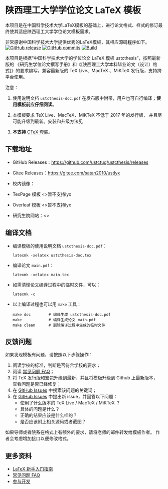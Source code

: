 # 陕西理工大学学位论文 LaTeX 模板
本项目是在中国科学技术大学LaTeX模板的基础上，进行论文格式、样式的修订最终使其适应陕西理工大学学位论文模板需求。

非常感谢中国科学技术大学提供优秀的LaTeX模板，其相应源码程序如下。 
[![GitHub release](https://img.shields.io/github/release/ustctug/ustcthesis/all.svg)](https://github.com/ustctug/ustcthesis/releases/latest)
[![GitHub commits](https://img.shields.io/github/commits-since/ustctug/ustcthesis/latest.svg)](https://github.com/ustctug/ustcthesis/commits/master)
[![Build](https://github.com/ustctug/ustcthesis/workflows/build/badge.svg)](https://github.com/ustctug/ustcthesis/actions)

本项目是根据“中国科学技术大学的学位论文 LaTeX 模板 ustcthesis”，按照最新版的
《研究生学位论文撰写手册》和《[陕西理工大学本科毕业论文（设计）格式]》的要求编写，兼容最新版的 TeX Live、MacTeX 、MiKTeX 发行版，支持跨平台使用。

注意：

1. 使用说明文档 `ustcthesis-doc.pdf` 在发布版中附带，用户也可自行编译；**使用模板前应仔细阅读**。

2. 本模板要求 TeX Live、MacTeX、MiKTeX 不低于 2017 年的发行版，
并且尽可能升级到最新。安装和升级方法见

3. **不支持** [CTeX 套装](https://github.com/ustctug/ustcthesis/wiki/常见问题#3-模板支持用-ctex-套装编译吗)。


## 下载地址

- GitHub Releases：<https://github.com/ustctug/ustcthesis/releases>

- Gitee Releases：<https://gitee.com/satan2010/ustlyx>

- 校内镜像：

- TexPage 模板 <>暂不支持lyx

- Overleaf 模板 <>暂不支持lyx

- 研究生院网站：<>


## 编译文档

- 编译模板的使用说明文档 `ustcthesis-doc.pdf`：
   ```
   latexmk -xelatex ustcthesis-doc.tex
   ```
- 编译论文 `main.pdf`：
   ```
   latexmk -xelatex main.tex
   ```
- 如需清理论文编译过程中的临时文件，可以：
   ```
   latexmk -c
   ```

- 以上编译过程也可以用 `make` 工具：
   ```
   make doc        # 编译生成 ustcthesis-doc.pdf
   make            # 编译生成论文 main.pdf
   make clean      # 删除编译过程中生成的临时文件
   ```

## 反馈问题

如果发现模板有问题，请按照以下步骤操作：

1. 阅读学校的标准，判断是否符合学校的要求；
2. 阅读 [常见问题 FAQ](https://github.com/ustctug/ustcthesis/wiki/常见问题)；
3. 将 TeX 发行版和宏包升级到最新，并且将模板升级到 Github 上最新版本，
查看问题是否已经修复；
4. 在 [GitHub Issues](https://github.com/ustctug/ustcthesis/issues)
中搜索该问题的关键词；
5. 在 [GitHub Issues](https://github.com/ustctug/ustcthesis/issues)
中提出新 issue，并回答以下问题：
    - 使用了什么版本的 TeX Live / MacTeX / MiKTeX ？
    - 具体的问题是什么？
    - 正确的结果应该是什么样的？
    - 是否应该附上相关源码或者截图？

如果导师或者院系在格式上有额外的要求，请将老师的邮件转发给模板作者。
作者会考虑增加接口以便修改格式。


## 更多资料

- [LaTeX 新手入门指南](https://github.com/ustctug/ustcthesis/wiki/新手指南)
- [常见问题 FAQ](https://github.com/ustctug/ustcthesis/wiki/常见问题)
- [参与开发](https://github.com/ustctug/ustcthesis/wiki/参与开发)
